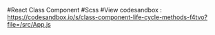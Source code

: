 #React Class Component
#Scss
#View codesandbox : https://codesandbox.io/s/class-component-life-cycle-methods-f4tvo?file=/src/App.js
